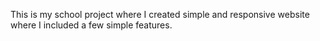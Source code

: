 This is my school project where I created simple and responsive website where I included a few simple features.
